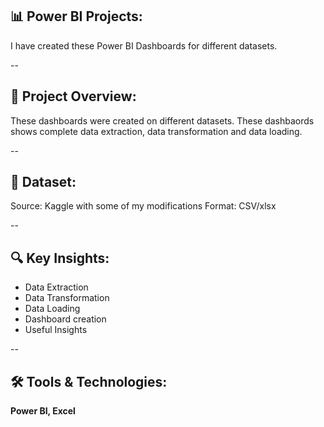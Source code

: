 ## 📊 Power BI Projects:
I have created these Power BI Dashboards for different datasets.

--

## 📌 Project Overview:
These dashboards were created on different datasets. These dashbaords shows complete data extraction, data transformation and data loading. 

--

## 📂 Dataset: 
Source: Kaggle with some of my modifications 
Format: CSV/xlsx 

--

## 🔍 Key Insights:
- Data Extraction
- Data Transformation
- Data Loading
- Dashboard creation
- Useful Insights

--

## 🛠 Tools & Technologies: 
**Power BI, Excel**
